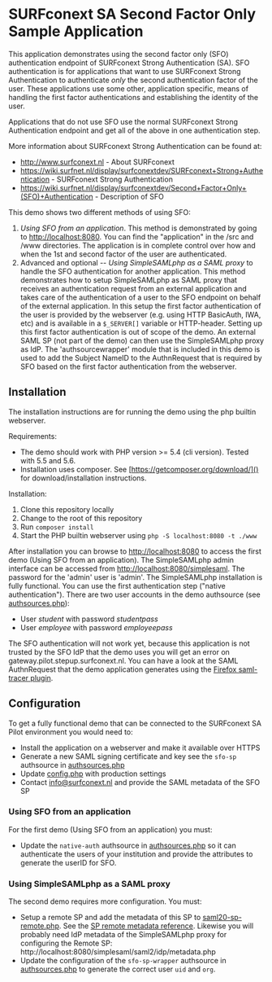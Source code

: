 # SURFconext SA Second Factor Only Sample Application

This application demonstrates using the second factor only (SFO) authentication endpoint of SURFconext 
Strong Authentication (SA). SFO authentication is for applications that want to use SURFconext Strong 
Authentication to authenticate *only* the second authentication factor of the user. These applications 
use some other, application specific, means of handling the first factor authentications and establishing the
identity of the user.

Applications that do not use SFO use the normal SURFconext Strong Authentication endpoint and get
all of the above in one authentication step.

More information about SURFconext Strong Authentication can be found at:

* http://www.surfconext.nl - About SURFconext
* https://wiki.surfnet.nl/display/surfconextdev/SURFconext+Strong+Authentication - SURFconext Strong Authentication
* https://wiki.surfnet.nl/display/surfconextdev/Second+Factor+Only+(SFO)+Authentication - Description of SFO

This demo shows two different methods of using SFO:

1. *Using SFO from an application*. This method is demonstrated by going to [http://localhost:8080](http://localhost:8080). You can find the "application" in the /src and /www directories. The application is in complete control over how and when the 1st and second factor of the user are authenticated. 
2. Advanced and optional -- *Using SimpleSAMLphp as a SAML proxy* to handle the SFO authentication for another application. This method demonstrates how to setup SimpleSAMLphp as SAML proxy that receives an authentication request from an external application and takes care of the authentication of a user to the SFO endpoint on behalf of the external application. In this setup the first factor authentication of the user is provided by the webserver (e.g. using HTTP BasicAuth, IWA, etc) and is available in a `$_SERVER[]` variable or HTTP-header. Setting up this first factor authentication is out of scope of the demo. An external SAML SP (not part of the demo) can then use the SimpleSAMLphp proxy as IdP. The 'authsourcewrapper' module that is included in this demo is used to add the Subject NameID to the AuthnRequest that is required by SFO based on the first factor authentication from the webserver. 

## Installation

The installation instructions are for running the demo using the php builtin webserver.

Requirements:

* The demo should work with PHP version >= 5.4 (cli version). Tested with 5.5 and 5.6.
* Installation uses composer. See [https://getcomposer.org/download/]() for download/installation instructions.

Installation:

1. Clone this repository locally
2. Change to the root of this repository
3. Run `composer install`
4. Start the PHP builtin webserver using `php -S localhost:8080 -t ./www`

After installation you can browse to [http://localhost:8080](http://localhost:8080) to access the first demo (Using SFO from an application). The SimpleSAMLphp admin interface can be accessed from [http://localhost:8080/simplesaml](http://localhost:8080/simplesaml). The password for the 'admin' user is 'admin'. 
The SimpleSAMLphp installation is fully functional. You can use the first authentication step ("native authentication").
There are two user accounts in the demo authsource (see [authsources.php](config/simplesaml/authsources.php#L99-L120)):

* User *student* with password *studentpass*
* User *employee* with password *employeepass*

The SFO authentication will not work yet, because this application is not trusted by the SFO IdP that the demo uses you
will get an error on gateway.pilot.stepup.surfconext.nl. You can have a look at the SAML AuthnRequest that the demo
application generates using the [Firefox saml-tracer plugin](https://addons.mozilla.org/nl/firefox/addon/saml-tracer/).
 
## Configuration

To get a fully functional demo that can be connected to the SURFconext SA Pilot environment you would need to:
- Install the application on a webserver and make it available over HTTPS
- Generate a new SAML signing certificate and key see the `sfo-sp` authsource in [authsources.php](config/simplesaml/authsources.php#L35-L43)
- Update [config.php](config/simplesaml/config.php) with production settings
- Contact info@surfconext.nl and provide the SAML metadata of the SFO SP

### Using SFO from an application

For the first demo (Using SFO from an application) you must:
- Update the `native-auth` authsource in [authsources.php](config/simplesaml/authsources.php#L97-L116) so it can 
  authenticate the users of your institution and provide the attributes to generate the userID for SFO.  

### Using SimpleSAMLphp as a SAML proxy

The second demo requires more configuration. You must:
- Setup a remote SP and add the metadata of this SP to [saml20-sp-remote.php](config/simplesaml/metadata/saml20-sp-remote.php). See the [SP remote metadata reference](https://simplesamlphp.org/docs/stable/simplesamlphp-reference-sp-remote). Likewise you will probably need IdP metadata of the SimpleSAMLphp proxy for configuring the Remote SP: http://localhost:8080/simplesaml/saml2/idp/metadata.php 
- Update the configuration of the `sfo-sp-wrapper` authsource in [authsources.php](config/simplesaml/authsources.php#L126-L147) to generate the correct user `uid` and `org`.
